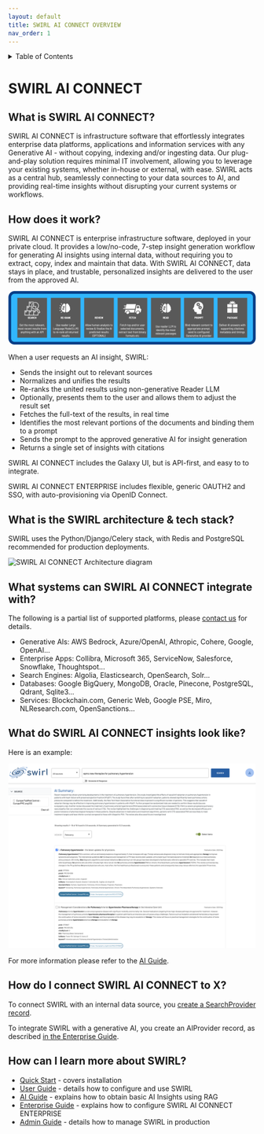 ```yaml
---
layout: default
title: SWIRL AI CONNECT OVERVIEW
nav_order: 1
---
```

<details markdown="block">
  <summary>
    Table of Contents
  </summary>
  {: .text-delta }
- TOC
{:toc}
</details>

# SWIRL AI CONNECT

## What is SWIRL AI CONNECT?

SWIRL AI CONNECT is infrastructure software that effortlessly integrates enterprise data platforms, applications and information services with any Generative AI - without copying, indexing and/or ingesting data. Our plug-and-play solution requires minimal IT involvement, allowing you to leverage your existing systems, whether in-house or external, with ease. SWIRL acts as a central hub, seamlessly connecting to your data sources to AI, and providing real-time insights without disrupting your current systems or workflows.

## How does it work?

SWIRL AI CONNECT is enterprise infrastructure software, deployed in your private cloud. It provides a low/no-code, 7-step insight generation workflow for generating AI insights using internal data, without requiring you to extract, copy, index and maintain that data. With SWIRL AI CONNECT, data stays in place, and trustable, personalized insights are delivered to the user from the approved AI.

![SWIRL AI CONNECT Insight Pipeline](images/swirl_rag_pipeline.png)

When a user requests an AI insight, SWIRL:

* Sends the insight out to relevant sources
* Normalizes and unifies the results 
* Re-ranks the united results using non-generative Reader LLM
* Optionally, presents them to the user and allows them to adjust the result set
* Fetches the full-text of the results, in real time
* Identifies the most relevant portions of the documents and binding them to a prompt
* Sends the prompt to the approved generative AI for insight generation
* Returns a single set of insights with citations

SWIRL AI CONNECT includes the Galaxy UI, but is API-first, and easy to to integrate.

SWIRL AI CONNECT ENTERPRISE includes flexible, generic OAUTH2 and SSO, with auto-provisioning via OpenID Connect.

## What is the SWIRL architecture & tech stack?

SWIRL uses the Python/Django/Celery stack, with Redis and PostgreSQL recommended for production deployments.

![SWIRL AI CONNECT Architecture diagram](images/swirl_arch_diagram.jpg)

## What systems can SWIRL AI CONNECT integrate with?

The following is a partial list of supported platforms, please [contact us](mailto:hello@swirl.today) for details.

* Generative AIs: AWS Bedrock, Azure/OpenAI, Athropic, Cohere, Google, OpenAI...
* Enterprise Apps: Collibra, Microsoft 365, ServiceNow, Salesforce, Snowflake, Thoughtspot...
* Search Engines: Algolia, Elasticsearch, OpenSearch, Solr...
* Databases: Google BigQuery, MongoDB, Oracle, Pinecone, PostgreSQL, Qdrant, Sqlite3...
* Services: Blockchain.com, Generic Web, Google PSE, Miro, NLResearch.com, OpenSanctions...

## What do SWIRL AI CONNECT insights look like?

Here is an example:

![Swirl RAG AI Insight with results](images/swirl_rag_pulmonary_3.png)

For more information please refer to the [AI Guide](AI-Guide).

## How do I connect SWIRL AI CONNECT to X?

To connect SWIRL with an internal data source, you [create a SearchProvider record](./User-Guide.md#using-searchproviders).

To integrate SWIRL with a generative AI, you create an AIProvider record, as described 
[in the Enterprise Guide](./Enterprise-Guide.md#managing-ai-providers).

## How can I learn more about SWIRL?

* [Quick Start](./Quick-Start.md) - covers installation
* [User Guide](./User-Guide.md) - details how to configure and use SWIRL
* [AI Guide](./AI-Guide.md) - explains how to obtain basic AI Insights using RAG
* [Enterprise Guide](./Enterprise-Guide.md) - explains how to configure SWIRL AI CONNECT ENTERPRISE
* [Admin Guide](./Admin-Guide.md) - details how to manage SWIRL in production
